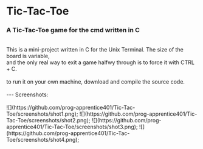 # Tic-Tac-Toe
### A Tic-Tac-Toe game for the cmd written in C<br>
<br>
This is a mini-project written in C for the Unix Terminal. The size of the board is variable,<br>
and the only real way to exit a game halfwy through is to force it with CTRL + C.<br>
<br>
to run it on your own machine, download and compile the source code.<br>
<br>
---
Screenshots:<br>
<br>
![](https://github.com/prog-apprentice401/Tic-Tac-Toe/screenshots/shot1.png);
![](https://github.com/prog-apprentice401/Tic-Tac-Toe/screenshots/shot2.png);
![](https://github.com/prog-apprentice401/Tic-Tac-Toe/screenshots/shot3.png);
![](https://github.com/prog-apprentice401/Tic-Tac-Toe/screenshots/shot4.png);
